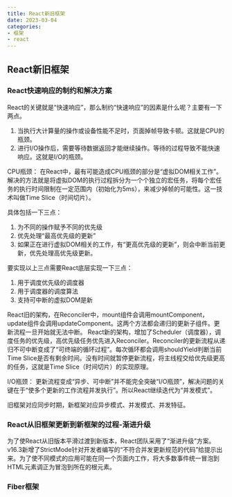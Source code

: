 ```yaml
---
title: React新旧框架
date: 2023-03-04
categories:
- 框架
- react
---
```


## React新旧框架

### React快速响应的制约和解决方案

React的关键就是“快速响应”，那么制约“快速响应”的因素是什么呢？主要有一下两点。
1. 当执行大计算量的操作或设备性能不足时，页面掉帧导致卡顿。这就是CPU的瓶颈。
2. 进行I/O操作后，需要等待数据返回才能继续操作。等待的过程导致不能快速响应。这就是I/O的瓶颈。

CPU瓶颈：
在React中，最有可能造成CPU瓶颈的部分是“虚拟DOM相关工作”。解决的方法就是将虚拟DOM的执行过程拆分为一个个独立的宏任务，将每个宏任务的执行时间限制在一定范围内（初始化为5ms），来减少掉帧的可能性。这一技术叫做Time Slice（时间切片）。

具体包括一下三点：
1. 为不同的操作赋予不同的优先级
2. 优先处理“最高优先级的更新”
3. 如果正在进行虚拟DOM相关的工作，有“更高优先级的更新”，则会中断当前更新，优先处理高优先级更新。

要实现以上三点需要React底层实现一下三点：
1. 用于调度优先级的调度器
2. 用于调度器的调度算法
3. 支持可中断的虚拟DOM是新

React旧的架构，在Reconciler中，mount组件会调用mountComponent，update组件会调用updateComponent。这两个方法都会递归的更新子组件。更新流程一旦开始就无法中断。
React新的架构，增加了Scheduler（调度器），调度任务的优先级，高优先级任务优先进入Reconciler。Reconciler的更新流程从递归不可中断变成了“可终端的循环过程”。每次循环都会调用shouldYield判断当前Time Slice是否有剩余时间。没有时间就暂停更新流程，将主线程交给优先级更高的任务，这就是Time Slice（时间切片）的实现原理。

I/O瓶颈：
更新流程变成“异步、可中断”并不能完全突破“I/O瓶颈”，解决问题的关键在于“使多个更新的工作流程并发执行”。所以React继续迭代为“并发模式”。

旧框架对应同步时期，新框架对应异步模式、并发模式、并发特征。

### React从旧框架更新到新框架的过程-渐进升级
为了使React从旧版本平滑过渡到新版本，React团队采用了“渐进升级”方案。v16.3新增了StrictMode针对开发者编写的“不符合并发更新规范的代码”给提示出来。为了使不同模式的应用可能在同一个页面内工作，将大多数事件统一冒泡到HTML元素调正为冒泡到所在的根元素。

### Fiber框架
